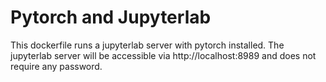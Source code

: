 # Pytorch and Jupyterlab

This dockerfile runs a jupyterlab server with pytorch installed. The jupyterlab server will be accessible via http://localhost:8989 and does not require any password.
